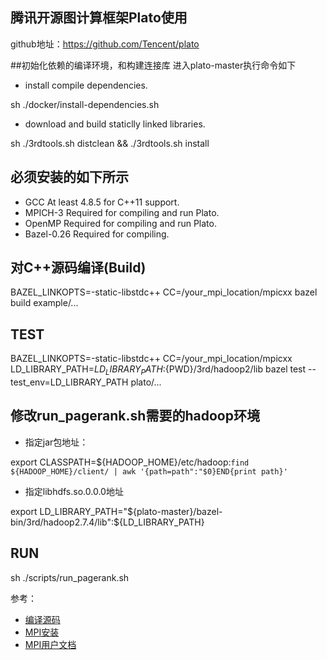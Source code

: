 ## 腾讯开源图计算框架Plato使用

github地址：https://github.com/Tencent/plato

##初始化依赖的编译环境，和构建连接库
进入plato-master执行命令如下
* install compile dependencies.

sh ./docker/install-dependencies.sh
* download and build staticlly linked libraries.

sh ./3rdtools.sh distclean && ./3rdtools.sh install

## 必须安装的如下所示
* GCC
At least 4.8.5 for C++11 support.
* MPICH-3
Required for compiling and run Plato.
* OpenMP
Required for compiling and run Plato.
* Bazel-0.26
Required for compiling.

## 对C++源码编译(Build)

BAZEL_LINKOPTS=-static-libstdc++ CC=/your_mpi_location/mpicxx bazel build example/...

## TEST
BAZEL_LINKOPTS=-static-libstdc++ CC=/your_mpi_location/mpicxx LD_LIBRARY_PATH=${LD_LIBRARY_PATH}:${PWD}/3rd/hadoop2/lib bazel test --test_env=LD_LIBRARY_PATH plato/...

## 修改run_pagerank.sh需要的hadoop环境

* 指定jar包地址：

export CLASSPATH=${HADOOP_HOME}/etc/hadoop:`find ${HADOOP_HOME}/client/ | awk '{path=path":"$0}END{print path}'`
* 指定libhdfs.so.0.0.0地址

export LD_LIBRARY_PATH="${plato-master}/bazel-bin/3rd/hadoop2.7.4/lib":${LD_LIBRARY_PATH}

## RUN

sh ./scripts/run_pagerank.sh

参考：
* [编译源码](https://www.xgithub.com/2019/11/08/tencent-plato-%E8%85%BE%E8%AE%AF%E9%AB%98%E6%80%A7%E8%83%BD%E5%9B%BE%E8%AE%A1%E7%AE%97%E6%A1%86%E6%9E%B6plato/)
* [MPI安装](https://blog.csdn.net/u010657094/article/details/49871547)
* [MPI用户文档](http://www.mpich.org/static/downloads/3.3.2/mpich-3.3.2-userguide.pdf)




